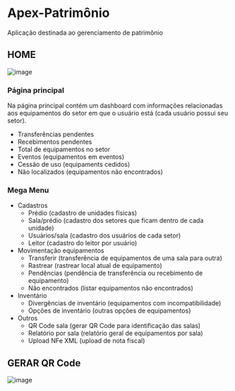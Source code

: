 # Apex-Patrimônio

Aplicação destinada ao gerenciamento de patrimônio

## HOME
![image](https://github.com/user-attachments/assets/d724e49c-3a3e-4734-82ee-bc1b23d48f27)

  ### Página principal
  Na página principal contém um dashboard com informações relacionadas aos equipamentos do setor em que o usuário está (cada usuário possui seu setor).
  - Transferências pendentes 
  - Recebimentos pendentes
  - Total de equipamentos no setor
  - Eventos (equipamentos em eventos)
  - Cessão de uso (equipaments cedidos)
  - Não localizados (equipamentos não encontrados)

  ### Mega Menu
  - Cadastros
    - Prédio (cadastro de unidades físicas)
    - Sala/prédio (cadastro dos setores que ficam dentro de cada unidade)
    - Usuários/sala (cadastro dos usuários de cada setor)
    - Leitor (cadastro do leitor por usuário)
 - Movimentação equipamentos
    - Transferir (transferência de equipamentos de uma sala para outra)
    - Rastrear (rastrear local atual de equipamento)
    - Pendências (pendência de transferência ou recebimento de equipamento)
    - Não encontrados (listar equipamentos não encontrados)
 - Inventário
    - Divergências de inventário (equipamentos com incompatibilidade)
    - Opções de inventário (outras opções de equipamentos)
 - Outros
    - QR Code sala (gerar QR Code para identificação das salas)
    - Relatório por sala (relatório geral de equipamentos por sala)
    - Upload NFe XML (upload de nota fiscal)
  

## GERAR QR Code
![image](https://github.com/user-attachments/assets/c20db23d-5e59-4332-8b02-37602d5c2312)
